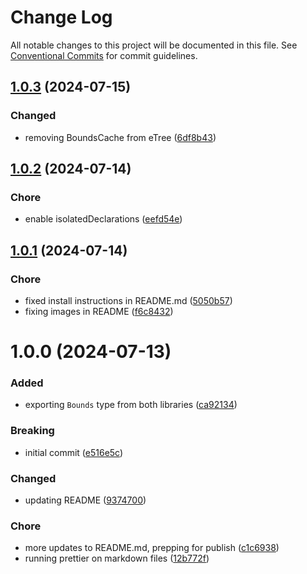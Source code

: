 # Change Log

All notable changes to this project will be documented in this file.
See [Conventional Commits](https://conventionalcommits.org) for commit guidelines.

## [1.0.3](https://github.com/32bitkid/4bitlabs.spatial/compare/@4bitlabs/ennetree@1.0.2...@4bitlabs/ennetree@1.0.3) (2024-07-15)

### Changed

- removing BoundsCache from eTree ([6df8b43](https://github.com/32bitkid/4bitlabs.spatial/commit/6df8b43590cb6ecf76b6b4ab4e54e76762613ade))

## [1.0.2](https://github.com/32bitkid/4bitlabs.spatial/compare/@4bitlabs/ennetree@1.0.1...@4bitlabs/ennetree@1.0.2) (2024-07-14)

### Chore

- enable isolatedDeclarations ([eefd54e](https://github.com/32bitkid/4bitlabs.spatial/commit/eefd54eed57ccddf8d7757148a6c5abfb74e11ed))

## [1.0.1](https://github.com/32bitkid/4bitlabs.spatial/compare/@4bitlabs/ennetree@1.0.0...@4bitlabs/ennetree@1.0.1) (2024-07-14)

### Chore

- fixed install instructions in README.md ([5050b57](https://github.com/32bitkid/4bitlabs.spatial/commit/5050b575fc9fb9941099e964132281880a670921))
- fixing images in README ([f6c8432](https://github.com/32bitkid/4bitlabs.spatial/commit/f6c8432feabec7bed6e2f7d9ef94416d2cfffed2))

# 1.0.0 (2024-07-13)

### Added

- exporting `Bounds` type from both libraries ([ca92134](https://github.com/32bitkid/4bitlabs.spatial/commit/ca921346df4e915812b245d4f4c1308b6a56e6ec))

### Breaking

- initial commit ([e516e5c](https://github.com/32bitkid/4bitlabs.spatial/commit/e516e5c6431192b3321ee800411c92d4343454ec))

### Changed

- updating README ([9374700](https://github.com/32bitkid/4bitlabs.spatial/commit/9374700f1df50142299926b7c8775c78b28e5e83))

### Chore

- more updates to README.md, prepping for publish ([c1c6938](https://github.com/32bitkid/4bitlabs.spatial/commit/c1c6938740748414198a17bc4e3247901df36908))
- running prettier on markdown files ([12b772f](https://github.com/32bitkid/4bitlabs.spatial/commit/12b772f47f2b16957ca9165d46ac99eab5d236c5))
